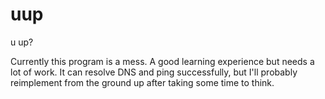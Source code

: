 # uup
u up?

Currently this program is a mess. A good learning experience but needs a lot of work. It can resolve DNS and ping successfully, but I'll probably reimplement from the ground up after taking some time to think.
